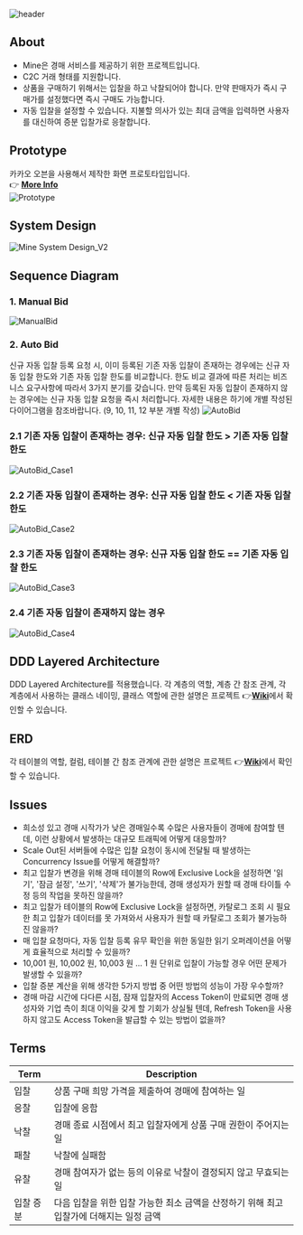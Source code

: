 ![header](https://capsule-render.vercel.app/api?type=cylinder&color=auto&customColorList=19&text=MINE&fontAlignY=45&fontSize=40&height=150&animation=twinkling&desc=Discover👀%20|%20Bid💸%20|%20Mine🎁&descAlignY=70)

## About
* Mine은 경매 서비스를 제공하기 위한 프로젝트입니다.
* C2C 거래 형태를 지원합니다.
* 상품을 구매하기 위해서는 입찰을 하고 낙찰되어야 합니다. 만약 판매자가 즉시 구매가를 설정했다면 즉시 구매도 가능합니다.
* 자동 입찰을 설정할 수 있습니다. 지불할 의사가 있는 최대 금액을 입력하면 사용자를 대신하여 증분 입찰가로 응찰합니다.

## Prototype
카카오 오븐을 사용해서 제작한 화면 프로토타입입니다.  
👉 [**More Info**](https://ovenapp.io/view/k2rFY8UlHtr6riDPqkIHbIMFPgvRjml7/)  
![Prototype](https://user-images.githubusercontent.com/76784643/192091701-58e36ee7-b121-49dd-9f85-34a5ee9fd796.png)

## System Design
![Mine System Design_V2](https://user-images.githubusercontent.com/76784643/192092203-663cd4ae-93bb-4178-8dc3-02ac40220633.png)

## Sequence Diagram
### 1. Manual Bid
![ManualBid](https://user-images.githubusercontent.com/76784643/200580760-63663226-c1b5-4d77-9c1a-2a0d0a95045d.png)

### 2. Auto Bid
신규 자동 입찰 등록 요청 시, 이미 등록된 기존 자동 입찰이 존재하는 경우에는 신규 자동 입찰 한도와 기존 자동 입찰 한도를 비교합니다. 한도 비교 결과에 따른 처리는 비즈니스 요구사항에 따라서 3가지 분기를 갖습니다. 만약 등록된 자동 입찰이 존재하지 않는 경우에는 신규 자동 입찰 요청을 즉시 처리합니다. 자세한 내용은 하기에 개별 작성된 다이어그램을 참조바랍니다. (9, 10, 11, 12 부분 개별 작성)
![AutoBid](https://user-images.githubusercontent.com/76784643/200581061-a4f2af2b-591a-45cd-8216-96703df7958a.png)
### 2.1 기존 자동 입찰이 존재하는 경우: 신규 자동 입찰 한도 > 기존 자동 입찰 한도
![AutoBid_Case1](https://user-images.githubusercontent.com/76784643/200586498-526a9a0f-fa83-4d04-bbf3-f83f685a7b39.png)
### 2.2 기존 자동 입찰이 존재하는 경우: 신규 자동 입찰 한도 < 기존 자동 입찰 한도
![AutoBid_Case2](https://user-images.githubusercontent.com/76784643/200587035-bc478078-9ad2-4785-8de9-be0fe33622d8.png)
### 2.3 기존 자동 입찰이 존재하는 경우: 신규 자동 입찰 한도 == 기존 자동 입찰 한도
![AutoBid_Case3](https://user-images.githubusercontent.com/76784643/200587125-13409614-f4a6-4c71-98b9-b45987a61a77.png)
### 2.4 기존 자동 입찰이 존재하지 않는 경우
![AutoBid_Case4](https://user-images.githubusercontent.com/76784643/200587213-6c82eea2-fa16-436c-96c9-52d785407614.png)


## DDD Layered Architecture
DDD Layered Architecture를 적용했습니다. 각 계층의 역할, 계층 간 참조 관계, 각 계층에서 사용하는 클래스 네이밍, 클래스 역할에 관한 설명은 프로젝트 👉[**Wiki**](https://github.com/f-lab-edu/mine/wiki/2.-DDD-Layered-Architecture)에서 확인할 수 있습니다.

## ERD
각 테이블의 역할, 컬럼, 테이블 간 참조 관계에 관한 설명은 프로젝트 👉[**Wiki**](https://github.com/f-lab-edu/mine/wiki/6.-ERD)에서 확인할 수 있습니다.

## Issues
* 희소성 있고 경매 시작가가 낮은 경매일수록 수많은 사용자들이 경매에 참여할 텐데, 이런 상황에서 발생하는 대규모 트래픽에 어떻게 대응할까?
* Scale Out된 서버들에 수많은 입찰 요청이 동시에 전달될 때 발생하는 Concurrency Issue를 어떻게 해결할까?
* 최고 입찰가 변경을 위해 경매 테이블의 Row에 Exclusive Lock을 설정하면 '읽기', '잠금 설정', '쓰기', '삭제'가 불가능한데, 경매 생성자가 원할 때 경매 타이틀 수정 등의 작업을 못하진 않을까?
* 최고 입찰가 테이블의 Row에 Exclusive Lock을 설정하면, 카탈로그 조회 시 필요한 최고 입찰가 데이터를 못 가져와서 사용자가 원할 때 카탈로그 조회가 불가능하진 않을까?
* 매 입찰 요청마다, 자동 입찰 등록 유무 확인을 위한 동일한 읽기 오퍼레이션을 어떻게 효율적으로 처리할 수 있을까?
* 10,001 원, 10,002 원, 10,003 원 ... 1 원 단위로 입찰이 가능할 경우 어떤 문제가 발생할 수 있을까?
* 입찰 증분 계산을 위해 생각한 5가지 방법 중 어떤 방법의 성능이 가장 우수할까?
* 경매 마감 시간에 다다른 시점, 잠재 입찰자의 Access Token이 만료되면 경매 생성자와 기업 측이 최대 이익을 갖게 할 기회가 상실될 텐데, Refresh Token을 사용하지 않고도 Access Token을 발급할 수 있는 방법이 없을까?

## Terms
Term | Description
---- | ----
입찰 | 상품 구매 희망 가격을 제출하여 경매에 참여하는 일
응찰 | 입찰에 응함
낙찰 | 경매 종료 시점에서 최고 입찰자에게 상품 구매 권한이 주어지는 일
패찰 | 낙찰에 실패함
유찰 | 경매 참여자가 없는 등의 이유로 낙찰이 결정되지 않고 무효되는 일
입찰 증분 | 다음 입찰을 위한 입찰 가능한 최소 금액을 산정하기 위해 최고 입찰가에 더해지는 일정 금액
